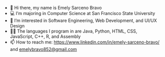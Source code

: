 - 👋 Hi there, my name is Emely Sarceno Bravo
- 💻 I’m majoring in Computer Science at San Francisco State University
- 👀 I’m interested in Software Engineering, Web Development, and UI/UX Design 
- 🧑‍💻 The languages I program in are Java, Python, HTML, CSS, JavaScript, C++, R, and Assembly
- 📫 How to reach me: https://www.linkedin.com/in/emely-sarceno-bravo/ and emelybravo852@gmail.com


<!---
emelysarcenobravo/emelysarcenobravo is a ✨ special ✨ repository because its `README.md` (this file) appears on your GitHub profile.
You can click the Preview link to take a look at your changes.
--->
